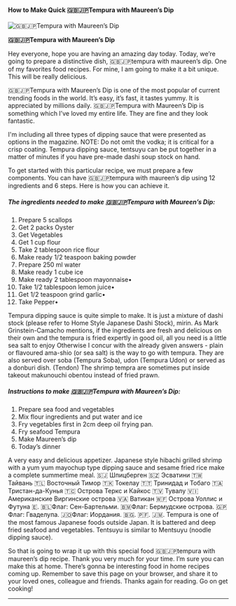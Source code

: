            

#### How to Make Quick 🇬🇧🇯🇵Tempura with Maureen’s Dip

![🇬🇧🇯🇵Tempura with Maureen’s Dip](https://img-global.cpcdn.com/recipes/2b92923f84ef6c40/751x532cq70/%f0%9f%87%ac%f0%9f%87%a7%f0%9f%87%af%f0%9f%87%b5tempura-with-maureens-dip-recipe-main-photo.jpg)

**🇬🇧🇯🇵Tempura with Maureen’s Dip**

Hey everyone, hope you are having an amazing day today. Today, we’re going to prepare a distinctive dish, 🇬🇧🇯🇵tempura with maureen’s dip. One of my favorites food recipes. For mine, I am going to make it a bit unique. This will be really delicious.

🇬🇧🇯🇵Tempura with Maureen’s Dip is one of the most popular of current trending foods in the world. It’s easy, it’s fast, it tastes yummy. It is appreciated by millions daily. 🇬🇧🇯🇵Tempura with Maureen’s Dip is something which I’ve loved my entire life. They are fine and they look fantastic.

I'm including all three types of dipping sauce that were presented as options in the magazine. NOTE: Do not omit the vodka; it is critical for a crisp coating. Tempura dipping sauce, tentsuyu can be put together in a matter of minutes if you have pre-made dashi soup stock on hand.

To get started with this particular recipe, we must prepare a few components. You can have 🇬🇧🇯🇵tempura with maureen’s dip using 12 ingredients and 6 steps. Here is how you can achieve it.

##### The ingredients needed to make 🇬🇧🇯🇵Tempura with Maureen’s Dip:

1.  Prepare 5 scallops
2.  Get 2 packs Oyster
3.  Get Vegetables
4.  Get 1 cup flour
5.  Take 2 tablespoon rice flour
6.  Make ready 1/2 teaspoon baking powder
7.  Prepare 250 ml water
8.  Make ready 1 cube ice
9.  Make ready 2 tablespoon mayonnaise•
10.  Take 1/2 tablespoon lemon juice•
11.  Get 1/2 teaspoon grind garlic•
12.  Take Pepper•

Tempura dipping sauce is quite simple to make. It is just a mixture of dashi stock (please refer to Home Style Japanese Dashi Stock), mirin. As Mark Grinstein-Camacho mentions, if the ingredients are fresh and delicious on their own and the tempura is fried expertly in good oil, all you need is a little sea salt to enjoy Otherwise I concur with the already given answers - plain or flavoured ama-shio (or sea salt) is the way to go with tempura. They are also served over soba (Tempura Soba), udon (Tempura Udon) or served as a donburi dish. (Tendon) The shrimp tempra are sometimes put inside takeout makunouchi obentou instead of fried prawn.

##### Instructions to make 🇬🇧🇯🇵Tempura with Maureen’s Dip:

1.  Prepare sea food and vegetables
2.  Mix flour ingredients and put water and ice
3.  Fry vegetables first in 2cm deep oil frying pan.
4.  Fry seafood Tempura
5.  Make Maureen’s dip
6.  Today’s dinner

A very easy and delicious appetizer. Japanese style hibachi grilled shrimp with a yum yum mayochup type dipping sauce and sesame fried rice make a complete summertime meal. 🇸🇯 Шпицберген 🇸🇿 Эсватини 🇹🇼 Тайвань 🇹🇱 Восточный Тимор 🇹🇰 Токелау 🇹🇹 Тринидад и Тобаго 🇹🇦 Тристан-да-Кунья 🇹🇨 Острова Теркс и Кайкос 🇹🇻 Тувалу 🇻🇮 Американские Виргинские острова 🇻🇦 Ватикан 🇼🇫 Острова Уоллис и Футуна 🇪. 🇧🇱Флаг: Сен-Бартельми. 🇧🇲Флаг: Бермудские острова. 🇬🇵Флаг: Гваделупа. 🇯🇴Флаг: Иордания. 🇧🇬. 🇵🇫. 🇯🇲. Tempura is one of the most famous Japanese foods outside Japan. It is battered and deep fried seafood and vegetables. Tentsuyu is similar to Mentsuyu (noodle dipping sauce).

So that is going to wrap it up with this special food 🇬🇧🇯🇵tempura with maureen’s dip recipe. Thank you very much for your time. I’m sure you can make this at home. There’s gonna be interesting food in home recipes coming up. Remember to save this page on your browser, and share it to your loved ones, colleague and friends. Thanks again for reading. Go on get cooking!

* * *